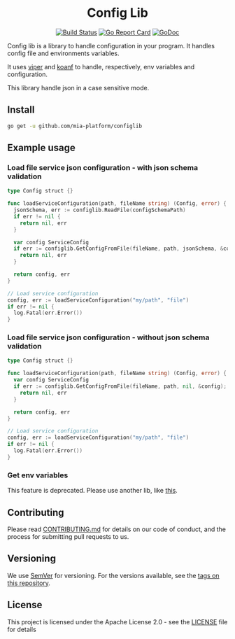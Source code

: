 <div align="center">

# Config Lib

[![Build Status][github-actions-svg]][github-actions]
[![Go Report Card][go-report-card]][go-report-card-link]
[![GoDoc][godoc-svg]][godoc-link]

</div>

Config lib is a library to handle configuration in your program.
It handles config file and environments variables.

It uses [viper](https://github.com/spf13/viper) and [koanf](https://github.com/knadh/koanf) to handle, respectively, env variables and configuration.

This library handle json in a case sensitive mode.

## Install

```sh
go get -u github.com/mia-platform/configlib
```

## Example usage

### Load file service json configuration - with json schema validation

```go
type Config struct {}

func loadServiceConfiguration(path, fileName string) (Config, error) {
  jsonSchema, err := configlib.ReadFile(configSchemaPath)
  if err != nil {
    return nil, err
  }

  var config ServiceConfig
  if err := configlib.GetConfigFromFile(fileName, path, jsonSchema, &config); err != nil {
    return nil, err
  }

  return config, err
}

// Load service configuration
config, err := loadServiceConfiguration("my/path", "file")
if err != nil {
  log.Fatal(err.Error())
}
```

### Load file service json configuration - without json schema validation

```go
type Config struct {}

func loadServiceConfiguration(path, fileName string) (Config, error) {
  var config ServiceConfig
  if err := configlib.GetConfigFromFile(fileName, path, nil, &config); err != nil {
    return nil, err
  }

  return config, err
}

// Load service configuration
config, err := loadServiceConfiguration("my/path", "file")
if err != nil {
  log.Fatal(err.Error())
}
```

### Get env variables

This feature is deprecated. Please use another lib, like [this](https://github.com/caarlos0/env).

## Contributing

Please read [CONTRIBUTING.md](CONTRIBUTING.md) for details on our code of conduct,
and the process for submitting pull requests to us.

## Versioning

We use [SemVer][semver] for versioning. For the versions available,
see the [tags on this repository](https://github.com/mia-platform/configlib/tags).

## License

This project is licensed under the Apache License 2.0 - see the [LICENSE](LICENSE)
file for details

[github-actions]: https://github.com/mia-platform/configlib/actions
[github-actions-svg]: https://github.com/mia-platform/configlib/workflows/Test%20and%20build/badge.svg
[godoc-svg]: https://godoc.org/github.com/mia-platform/configlib?status.svg
[godoc-link]: https://godoc.org/github.com/mia-platform/configlib
[go-report-card]: https://goreportcard.com/badge/github.com/mia-platform/configlib
[go-report-card-link]: https://goreportcard.com/report/github.com/mia-platform/configlib
[semver]: https://semver.org/

